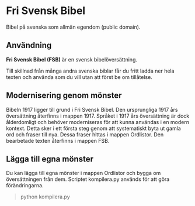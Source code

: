 # Fri Svensk Bibel
 Bibel på svenska som allmän egendom (public domain).

## Användning
 **Fri Svensk Bibel (FSB)** är en svensk bibelöversättning.

 Till skillnad från många andra svenska biblar får du fritt ladda ner hela texten och använda som du vill utan att först be om tillåtelse.

## Modernisering genom mönster
 Bibeln 1917 ligger till grund i Fri Svensk Bibel. Den ursprungliga 1917 års översättning återfinns i mappen 1917. Språket i 1917 års översättning är dock ålderdomligt och behöver moderniseras för att kunna användas i en modern kontext. Detta sker i ett första steg genom att systematiskt byta ut gamla ord och fraser till nya. Dessa fraser hittas i mappen Ordlistor. Den bearbetade texten återfinns i mappen FSB.

## Lägga till egna mönster
 Du kan lägga till egna mönster i mappen Ordlistor och bygga om översättningen från dem. Scriptet kompilera.py används för att göra förändringarna.

 > python kompilera.py

